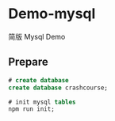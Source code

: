 # Demo-mysql

简版 Mysql Demo

## Prepare
```sql
# create database
create database crashcourse;

# init mysql tables
npm run init;
```